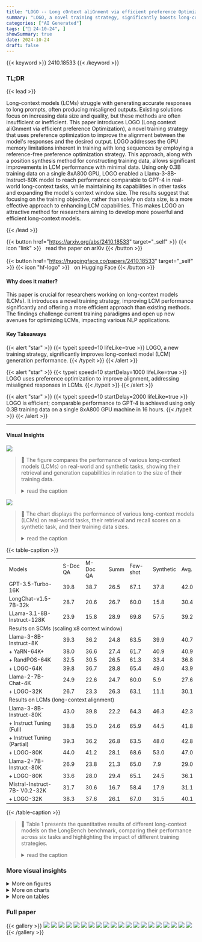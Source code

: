 ```yaml
---
title: "LOGO -- Long cOntext aliGnment via efficient preference Optimization"
summary: "LOGO, a novel training strategy, significantly boosts long-context model performance by efficiently optimizing preference alignment, achieving comparable results to GPT-4 with minimal data."
categories: ["AI Generated"]
tags: ["🔖 24-10-24", ]
showSummary: true
date: 2024-10-24
draft: false
---
```


{{< keyword >}} 2410.18533 {{< /keyword >}}

### TL;DR


{{< lead >}}

Long-context models (LCMs) struggle with generating accurate responses to long prompts, often producing misaligned outputs.  Existing solutions focus on increasing data size and quality, but these methods are often insufficient or inefficient. This paper introduces LOGO (Long context aliGnment via efficient preference Optimization), a novel training strategy that uses preference optimization to improve the alignment between the model's responses and the desired output.  LOGO addresses the GPU memory limitations inherent in training with long sequences by employing a reference-free preference optimization strategy. This approach, along with a position synthesis method for constructing training data, allows significant improvements in LCM performance with minimal data. Using only 0.3B training data on a single 8xA800 GPU, LOGO enabled a Llama-3-8B-Instruct-80K model to reach performance comparable to GPT-4 in real-world long-context tasks, while maintaining its capabilities in other tasks and expanding the model's context window size.  The results suggest that focusing on the training objective, rather than solely on data size, is a more effective approach to enhancing LCM capabilities. This makes LOGO an attractive method for researchers aiming to develop more powerful and efficient long-context models.

{{< /lead >}}


{{< button href="https://arxiv.org/abs/2410.18533" target="_self" >}}
{{< icon "link" >}} &nbsp; read the paper on arXiv
{{< /button >}}
<br><br>
{{< button href="https://huggingface.co/papers/2410.18533" target="_self" >}}
{{< icon "hf-logo" >}} &nbsp; on Hugging Face
{{< /button >}}

#### Why does it matter?
This paper is crucial for researchers working on long-context models (LCMs). It introduces a novel training strategy, improving LCM performance significantly and offering a more efficient approach than existing methods.  The findings challenge current training paradigms and open up new avenues for optimizing LCMs, impacting various NLP applications.
#### Key Takeaways

{{< alert "star" >}}
{{< typeit speed=10 lifeLike=true >}} LOGO, a new training strategy, significantly improves long-context model (LCM) generation performance. {{< /typeit >}}
{{< /alert >}}

{{< alert "star" >}}
{{< typeit speed=10 startDelay=1000 lifeLike=true >}} LOGO uses preference optimization to improve alignment, addressing misaligned responses in LCMs. {{< /typeit >}}
{{< /alert >}}

{{< alert "star" >}}
{{< typeit speed=10 startDelay=2000 lifeLike=true >}} LOGO is efficient; comparable performance to GPT-4 is achieved using only 0.3B training data on a single 8xA800 GPU machine in 16 hours. {{< /typeit >}}
{{< /alert >}}

------
#### Visual Insights



![](https://ai-paper-reviewer.com/2410.18533/figures_5_0.png)

> 🔼 The figure compares the performance of various long-context models (LCMs) on real-world and synthetic tasks, showing their retrieval and generation capabilities in relation to the size of their training data.
> <details>
> <summary>read the caption</summary>
> Figure 1: (a) Performance of LCMs on real-world long-context tasks; (b) Retrieval score (long-context understanding ability) and recall score (generation ability) of LCMs on the synthetic retrieval long-context task (multi-value NIAH); (c) Long-context (pre-)training data size for each LCM.
> </details>





![](https://ai-paper-reviewer.com/2410.18533/charts_1_0.png)

> 🔼 The chart displays the performance of various long-context models (LCMs) on real-world tasks, their retrieval and recall scores on a synthetic task, and their training data sizes.
> <details>
> <summary>read the caption</summary>
> Figure 1: (a) Performance of LCMs on real-world long-context tasks; (b) Retrieval score (long-context understanding ability) and recall score (generation ability) of LCMs on the synthetic retrieval long-context task (multi-value NIAH); (c) Long-context (pre-)training data size for each LCM.
> </details>





{{< table-caption >}}
<br><table id='2' style='font-size:14px'><tr><td>Models</td><td>S-Doc QA</td><td>M-Doc QA</td><td>Summ</td><td>Few-shot</td><td>Synthetic</td><td>Avg.</td></tr><tr><td>GPT-3.5-Turbo-16K</td><td>39.8</td><td>38.7</td><td>26.5</td><td>67.1</td><td>37.8</td><td>42.0</td></tr><tr><td>LongChat-v1.5-7B-32k</td><td>28.7</td><td>20.6</td><td>26.7</td><td>60.0</td><td>15.8</td><td>30.4</td></tr><tr><td>LLama-3.1-8B-Instruct-128K</td><td>23.9</td><td>15.8</td><td>28.9</td><td>69.8</td><td>57.5</td><td>39.2</td></tr><tr><td colspan="7">Results on SCMs (scaling x8 context window)</td></tr><tr><td>Llama-3-8B-Instruct-8K</td><td>39.3</td><td>36.2</td><td>24.8</td><td>63.5</td><td>39.9</td><td>40.7</td></tr><tr><td>+ YaRN-64K+</td><td>38.0</td><td>36.6</td><td>27.4</td><td>61.7</td><td>40.9</td><td>40.9</td></tr><tr><td>+ RandPOS-64K</td><td>32.5</td><td>30.5</td><td>26.5</td><td>61.3</td><td>33.4</td><td>36.8</td></tr><tr><td>+ LOGO-64K</td><td>39.8</td><td>36.7</td><td>28.8</td><td>65.4</td><td>49.0</td><td>43.9</td></tr><tr><td>Llama-2-7B-Chat-4K</td><td>24.9</td><td>22.6</td><td>24.7</td><td>60.0</td><td>5.9</td><td>27.6</td></tr><tr><td>+ LOGO-32K</td><td>26.7</td><td>23.3</td><td>26.3</td><td>63.1</td><td>11.1</td><td>30.1</td></tr><tr><td colspan="7">Results on LCMs (long-context alignment)</td></tr><tr><td>Llama-3-8B-Instruct-80K</td><td>43.0</td><td>39.8</td><td>22.2</td><td>64.3</td><td>46.3</td><td>42.3</td></tr><tr><td>+ Instruct Tuning (Full)</td><td>38.8</td><td>35.0</td><td>24.6</td><td>65.9</td><td>44.5</td><td>41.8</td></tr><tr><td>+ Instruct Tuning (Partial)</td><td>39.3</td><td>36.2</td><td>26.8</td><td>63.5</td><td>48.0</td><td>42.8</td></tr><tr><td>+ LOGO-80K</td><td>44.0</td><td>41.2</td><td>28.1</td><td>68.6</td><td>53.0</td><td>47.0</td></tr><tr><td>Llama-2-7B-Instruct-80K</td><td>26.9</td><td>23.8</td><td>21.3</td><td>65.0</td><td>7.9</td><td>29.0</td></tr><tr><td>+ LOGO-80K</td><td>33.6</td><td>28.0</td><td>29.4</td><td>65.1</td><td>24.5</td><td>36.1</td></tr><tr><td>Mistral-Instruct-7B- V0.2-32K</td><td>31.7</td><td>30.6</td><td>16.7</td><td>58.4</td><td>17.9</td><td>31.1</td></tr><tr><td>+ LOGO-32K</td><td>38.3</td><td>37.6</td><td>26.1</td><td>67.0</td><td>31.5</td><td>40.1</td></tr></table>{{< /table-caption >}}

> 🔼 Table 1 presents the quantitative results of different long-context models on the LongBench benchmark, comparing their performance across six tasks and highlighting the impact of different training strategies.
> <details>
> <summary>read the caption</summary>
> Table 1: Evaluation results on LongBench benchmark, where † denotes training-free method.
> </details>



### More visual insights

<details>
<summary>More on figures
</summary>


![](https://ai-paper-reviewer.com/2410.18533/figures_17_0.png)

> 🔼 Figure 1 shows the performance comparison of various long-context models (LCMs) on real-world and synthetic tasks, highlighting their retrieval and generation capabilities and the training data size.
> <details>
> <summary>read the caption</summary>
> Figure 1: (a) Performance of LCMs on real-world long-context tasks; (b) Retrieval score (long-context understanding ability) and recall score (generation ability) of LCMs on the synthetic retrieval long-context task (multi-value NIAH); (c) Long-context (pre-)training data size for each LCM.
> </details>



![](https://ai-paper-reviewer.com/2410.18533/figures_18_0.png)

> 🔼 The figure compares the performance of various long-context models (LCMs) on real-world and synthetic tasks, showing retrieval and recall scores and the amount of training data used.
> <details>
> <summary>read the caption</summary>
> Figure 1: (a) Performance of LCMs on real-world long-context tasks; (b) Retrieval score (long-context understanding ability) and recall score (generation ability) of LCMs on the synthetic retrieval long-context task (multi-value NIAH); (c) Long-context (pre-)training data size for each LCM.
> </details>



</details>



<details>
<summary>More on charts
</summary>


![](https://ai-paper-reviewer.com/2410.18533/charts_1_1.png)

> 🔼 The chart displays the performance of various long-context models (LCMs) on real-world and synthetic tasks, showing their retrieval and recall scores along with the training data size.
> <details>
> <summary>read the caption</summary>
> Figure 1: (a) Performance of LCMs on real-world long-context tasks; (b) Retrieval score (long-context understanding ability) and recall score (generation ability) of LCMs on the synthetic retrieval long-context task (multi-value NIAH); (c) Long-context (pre-)training data size for each LCM.
> </details>


![](https://ai-paper-reviewer.com/2410.18533/charts_1_2.png)

> 🔼 The chart displays the performance of various Long-Context Models (LCMs) on real-world and synthetic tasks, showing their retrieval and recall scores, and relating performance to training data size.
> <details>
> <summary>read the caption</summary>
> Figure 1: (a) Performance of LCMs on real-world long-context tasks; (b) Retrieval score (long-context understanding ability) and recall score (generation ability) of LCMs on the synthetic retrieval long-context task (multi-value NIAH); (c) Long-context (pre-)training data size for each LCM.
> </details>


![](https://ai-paper-reviewer.com/2410.18533/charts_8_0.png)

> 🔼 The chart displays the performance of various Long-Context Models (LCMs) on real-world and synthetic tasks, showing retrieval and recall scores, and relating them to the training data size.
> <details>
> <summary>read the caption</summary>
> Figure 1: (a) Performance of LCMs on real-world long-context tasks; (b) Retrieval score (long-context understanding ability) and recall score (generation ability) of LCMs on the synthetic retrieval long-context task (multi-value NIAH); (c) Long-context (pre-)training data size for each LCM.
> </details>


![](https://ai-paper-reviewer.com/2410.18533/charts_8_1.png)

> 🔼 The chart displays the perplexity (PPL) scores of several large language models (LLMs) with and without LOGO training across varying context lengths, showing LOGO's impact on language modeling performance.
> <details>
> <summary>read the caption</summary>
> Figure 4: Evaluation results of language modeling task. The solid and dashed curves represent the PPL of the baselines and LOGO, respectively.
> </details>


![](https://ai-paper-reviewer.com/2410.18533/charts_9_0.png)

> 🔼 The chart compares the performance of various long-context models (LCMs) on real-world and synthetic tasks, showing retrieval and recall scores, and training data sizes.
> <details>
> <summary>read the caption</summary>
> Figure 1: (a) Performance of LCMs on real-world long-context tasks; (b) Retrieval score (long-context understanding ability) and recall score (generation ability) of LCMs on the synthetic retrieval long-context task (multi-value NIAH); (c) Long-context (pre-)training data size for each LCM.
> </details>


![](https://ai-paper-reviewer.com/2410.18533/charts_9_1.png)

> 🔼 The chart displays the performance of various long-context models (LCMs) on real-world tasks, their retrieval and recall scores on a synthetic task, and their respective training data sizes.
> <details>
> <summary>read the caption</summary>
> Figure 1: (a) Performance of LCMs on real-world long-context tasks; (b) Retrieval score (long-context understanding ability) and recall score (generation ability) of LCMs on the synthetic retrieval long-context task (multi-value NIAH); (c) Long-context (pre-)training data size for each LCM.
> </details>


![](https://ai-paper-reviewer.com/2410.18533/charts_9_2.png)

> 🔼 The chart displays ablation study results, showing the impact of different settings (number of dis-preference instances, SFT regularization, context length) on language modeling performance and real-world task performance, as well as GPU memory consumption.
> <details>
> <summary>read the caption</summary>
> Figure 6: Ablation study results. (a) Comparison among different settings on the language modeling task (PPL) and real-world tasks (Avg. score on LongBench testing set); (b) Reward difference distribution under different M settings; (c) Training GPU memory consumption of different settings.
> </details>


![](https://ai-paper-reviewer.com/2410.18533/charts_10_0.png)

> 🔼 The chart displays the performance of various long-context models (LCMs) on real-world and synthetic tasks, showing retrieval and recall scores and correlating them with training data size.
> <details>
> <summary>read the caption</summary>
> Figure 1: (a) Performance of LCMs on real-world long-context tasks; (b) Retrieval score (long-context understanding ability) and recall score (generation ability) of LCMs on the synthetic retrieval long-context task (multi-value NIAH); (c) Long-context (pre-)training data size for each LCM.
> </details>


</details>



<details>
<summary>More on tables
</summary>


{{< table-caption >}}
<table id='1' style='font-size:18px'><tr><td>Jack W Rae, Anna Potapenko, Siddhant M Jayakumar, and Timothy P Lillicrap. Compressive transformers for long-range sequence modelling. arXiv preprint arXiv:1911.05507, 2019.</td></tr><tr><td>Rafael Rafailov, Archit Sharma, Eric Mitchell, Christopher D Manning, Stefano Ermon, and Chelsea Finn. Direct preference optimization: Your language model is secretly a reward model. Advances in Neural Information Processing Systems, 36, 2024.</td></tr><tr><td>Colin Raffel, Noam Shazeer, Adam Roberts, Katherine Lee, Sharan Narang, Michael Matena, Yanqi Zhou, Wei Li, and Peter J Liu. Exploring the limits of transfer learning with a unified text-to-text transformer. Journal of machine learning research, 21(140):1-67, 2020.</td></tr><tr><td>Mathieu Ravaut, Aixin Sun, Nancy Chen, and Shafiq Joty. On context utilization in summarization with large language models. In Proceedings of the 62nd Annual Meeting of the Association for Computational Linguistics (Volume 1: Long Papers), pp. 2764-2781, 2024.</td></tr><tr><td>Dongyu Ru, Lin Qiu, Xiangkun Hu, Tianhang Zhang, Peng Shi, Shuaichen Chang, Jiayang Cheng, Cunxiang Wang, Shichao Sun, Huanyu Li, et al. Ragchecker: A fine-grained framework for diagnosing retrieval-augmented generation. arXiv preprint arXiv:2408.08067, 2024.</td></tr><tr><td>Anian Ruoss, Gregoire Deletang, Tim Genewein, Jordi Grau-Moya, Robert Csordas, Mehdi Ben- nani, Shane Legg, and Joel Veness. Randomized positional encodings boost length generalization of transformers. arXiv preprint arXiv:2305.16843, 2023.</td></tr><tr><td>Amir Saeidi, Shivanshu Verma, Aswin RRV, and Chitta Baral. Triple preference optimiza- tion: Achieving better alignment with less data in a single step optimization. arXiv preprint arXiv:2405.16681, 2024.</td></tr><tr><td>John Schulman, Filip Wolski, Prafulla Dhariwal, Alec Radford, and Oleg Klimov. Proximal policy optimization algorithms. arXiv preprint arXiv:1707.06347, 2017.</td></tr><tr><td>Freda Shi, Xinyun Chen, Kanishka Misra, Nathan Scales, David Dohan, Ed H Chi, Nathanael Sch�rli, and Denny Zhou. Large language models can be easily distracted by irrelevant context. In International Conference on Machine Learning, pp. 31210-31227. PMLR, 2023.</td></tr><tr><td>Hugo Touvron, Louis Martin, Kevin Stone, Peter Albert, Amjad Almahairi, Yasmine Babaei, Niko- lay Bashlykov, Soumya Batra, Prajjwal Bhargava, Shruti Bhosale, et al. Llama 2: Open founda- tion and fine-tuned chat models. arXiv preprint arXiv:2307.09288, 2023.</td></tr><tr><td>Szymon Tworkowski, Konrad Staniszewski, Mikotaj Pacek, Yuhuai Wu, Henryk Michalewski, and Piotr Milos. Focused transformer: Contrastive training for context scaling. Advances in Neural Information Processing Systems, 36, 2024.</td></tr><tr><td>Wenhao Wu, Yizhong Wang, Yao Fu, Xiang Yue, Dawei Zhu, and Sujian Li. Long context alignment with short instructions and synthesized positions. arXiv preprint arXiv:2405.03939, 2024a.</td></tr><tr><td>Wenhao Wu, Yizhong Wang, Guangxuan Xiao, Hao Peng, and Yao Fu. Retrieval head mechanisti- cally explains long-context factuality. arXiv preprint arXiv:2404. 15574, 2024b.</td></tr><tr><td>Wenhan Xiong, Jingyu Liu, Igor Molybog, Hejia Zhang, Prajjwal Bhargava, Rui Hou, Louis Martin, Rashi Rungta, Karthik Abinav Sankararaman, Barlas Oguz, et al. Effective long-context scaling of foundation models. arXiv preprint arXiv:2309.16039, 2023.</td></tr><tr><td>Haoran Xu, Amr Sharaf, Yunmo Chen, Weiting Tan, Lingfeng Shen, Benjamin Van Durme, Kenton Murray, and Young Jin Kim. Contrastive preference optimization: Pushing the boundaries of 11m performance in machine translation. arXiv preprint arXiv:2401.08417, 2024.</td></tr><tr><td>An Yang, Baosong Yang, Binyuan Hui, Bo Zheng, Bowen Yu, Chang Zhou, Chengpeng Li, Chengyuan Li, Dayiheng Liu, Fei Huang, Guanting Dong, Haoran Wei, Huan Lin, Jialong Tang, Jialin Wang, Jian Yang, Jianhong Tu, Jianwei Zhang, Jianxin Ma, Jin Xu, Jingren Zhou, Jinze Bai, Jinzheng He, Junyang Lin, Kai Dang, Keming Lu, Keqin Chen, Kexin Yang, Mei Li, Mingfeng Xue, Na Ni, Pei Zhang, Peng Wang, Ru Peng, Rui Men, Ruize Gao, Runji Lin, Shijie Wang, Shuai Bai, Sinan Tan, Tianhang Zhu, Tianhao Li, Tianyu Liu, Wenbin Ge, Xiaodong Deng, Xiaohuan Zhou, Xingzhang Ren, Xinyu Zhang, Xipin Wei, Xuancheng Ren, Yang Fan, Yang Yao, Yichang Zhang, Yu Wan, Yunfei Chu, Yuqiong Liu, Zeyu Cui, Zhenru Zhang, and Zhihao Fan. Qwen2 technical report. arXiv preprint arXiv:2407.10671, 2024.</td></tr></table>{{< /table-caption >}}
> 🔼 Table 1 presents the quantitative results of different long-context models evaluated on the LongBench benchmark across six categories of tasks, including single-document QA, multi-document QA, summarization, few-shot learning, synthetic tasks, and code generation.
> <details>
> <summary>read the caption</summary>
> Table 1: Evaluation results on LongBench benchmark, where † denotes training-free method.
> </details>

{{< table-caption >}}
<br><table id='2' style='font-size:16px'><tr><td>Context: context</td></tr><tr><td>What is the slope of the line containing points (2, -3) and (4, 3)? slope = 3 context A slope that goes from low to high is positive. A slope that goes from high to low is negative. A slope that goes straight across is 0. * ** context ...</td></tr><tr><td>Question: is slope of the line containing points (2, -3) and (4, 3)?</td></tr><tr><td>What the Ground Truth: (preference) 3</td></tr><tr><td>Dis-preference Prediction1: (Instruction Unfollowing) Do you want to solve it step by step?</td></tr><tr><td></td></tr><tr><td>Dis-preference Prediction2: (Hallucination) The question can be interpreted as the difference in y-values divided by the difference in X- values. That is, let y1 = -3 and y2 = 3. Then x1 = 2 and x2 = 4. The slope is: = 6</td></tr></table>{{< /table-caption >}}
> 🔼 Table 1 presents the quantitative results of different long-context models on the LongBench benchmark across various tasks, comparing their performance with and without the LOGO training strategy.
> <details>
> <summary>read the caption</summary>
> Table 1: Evaluation results on LongBench benchmark, where † denotes training-free method.
> </details>

{{< table-caption >}}
<br><table id='5' style='font-size:14px'><tr><td>Context:</td></tr><tr><td>context</td></tr><tr><td>And then there was no more speaking of the old lady, the house with the candle and the woman who was like a candle until, in the last train, they were nearly home. ... context ...</td></tr><tr><td>Question:</td></tr><tr><td>Why does the narrator stop asking his father about the grapes and the grape-vine?</td></tr><tr><td>Ground Truth: (preference)</td></tr><tr><td>Because of the unpleasant encounter with the old lady at the house.</td></tr><tr><td>Dis-preference Prediction1: (Hallucination)</td></tr><tr><td>The narrator stops asking his father about the grapes and the grape-vine because his father is not responding to the questions. The narrator is trying to learn about the grape-vine and its whereabouts but his father is not willing to provide any information...</td></tr><tr><td>Dis-preference Prediction2: (Hallucination)</td></tr><tr><td>Blended learning in action: Because his father� eyes seemed to fill with water and he began to speak in a small voice. At the same time, the narrator himself felt like his heart had been "torn in half.". · ..</td></tr></table>{{< /table-caption >}}
> 🔼 Table 1 presents a comparison of different models' performance on the LongBench benchmark, including several long-context models and short-context models with different context window scaling methods applied.
> <details>
> <summary>read the caption</summary>
> Table 1: Evaluation results on LongBench benchmark, where † denotes training-free method.
> </details>

</details>


### Full paper

{{< gallery >}}
<img src="https://ai-paper-reviewer.com/2410.18533/1.png" class="grid-w50 md:grid-w33 xl:grid-w25" />
<img src="https://ai-paper-reviewer.com/2410.18533/2.png" class="grid-w50 md:grid-w33 xl:grid-w25" />
<img src="https://ai-paper-reviewer.com/2410.18533/3.png" class="grid-w50 md:grid-w33 xl:grid-w25" />
<img src="https://ai-paper-reviewer.com/2410.18533/4.png" class="grid-w50 md:grid-w33 xl:grid-w25" />
<img src="https://ai-paper-reviewer.com/2410.18533/5.png" class="grid-w50 md:grid-w33 xl:grid-w25" />
<img src="https://ai-paper-reviewer.com/2410.18533/6.png" class="grid-w50 md:grid-w33 xl:grid-w25" />
<img src="https://ai-paper-reviewer.com/2410.18533/7.png" class="grid-w50 md:grid-w33 xl:grid-w25" />
<img src="https://ai-paper-reviewer.com/2410.18533/8.png" class="grid-w50 md:grid-w33 xl:grid-w25" />
<img src="https://ai-paper-reviewer.com/2410.18533/9.png" class="grid-w50 md:grid-w33 xl:grid-w25" />
<img src="https://ai-paper-reviewer.com/2410.18533/10.png" class="grid-w50 md:grid-w33 xl:grid-w25" />
<img src="https://ai-paper-reviewer.com/2410.18533/11.png" class="grid-w50 md:grid-w33 xl:grid-w25" />
<img src="https://ai-paper-reviewer.com/2410.18533/12.png" class="grid-w50 md:grid-w33 xl:grid-w25" />
<img src="https://ai-paper-reviewer.com/2410.18533/13.png" class="grid-w50 md:grid-w33 xl:grid-w25" />
<img src="https://ai-paper-reviewer.com/2410.18533/14.png" class="grid-w50 md:grid-w33 xl:grid-w25" />
<img src="https://ai-paper-reviewer.com/2410.18533/15.png" class="grid-w50 md:grid-w33 xl:grid-w25" />
<img src="https://ai-paper-reviewer.com/2410.18533/16.png" class="grid-w50 md:grid-w33 xl:grid-w25" />
<img src="https://ai-paper-reviewer.com/2410.18533/17.png" class="grid-w50 md:grid-w33 xl:grid-w25" />
<img src="https://ai-paper-reviewer.com/2410.18533/18.png" class="grid-w50 md:grid-w33 xl:grid-w25" />
<img src="https://ai-paper-reviewer.com/2410.18533/19.png" class="grid-w50 md:grid-w33 xl:grid-w25" />
<img src="https://ai-paper-reviewer.com/2410.18533/20.png" class="grid-w50 md:grid-w33 xl:grid-w25" />
{{< /gallery >}}